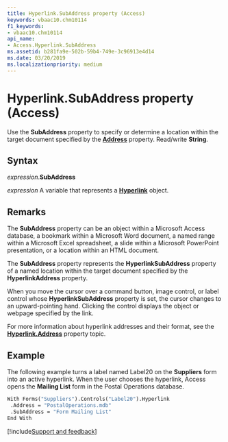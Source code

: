 ```yaml
---
title: Hyperlink.SubAddress property (Access)
keywords: vbaac10.chm10114
f1_keywords:
- vbaac10.chm10114
api_name:
- Access.Hyperlink.SubAddress
ms.assetid: b281fa9e-502b-59b4-749e-3c96913e4d14
ms.date: 03/20/2019
ms.localizationpriority: medium
---
```



# Hyperlink.SubAddress property (Access)

Use the **SubAddress** property to specify or determine a location within the target document specified by the **[Address](Access.Hyperlink.Address.md)** property. Read/write **String**. 


## Syntax

_expression_.**SubAddress**

_expression_ A variable that represents a **[Hyperlink](Access.Hyperlink.md)** object.


## Remarks

The **SubAddress** property can be an object within a Microsoft Access database, a bookmark within a Microsoft Word document, a named range within a Microsoft Excel spreadsheet, a slide within a Microsoft PowerPoint presentation, or a location within an HTML document.

The **SubAddress** property represents the **HyperlinkSubAddress** property of a named location within the target document specified by the **HyperlinkAddress** property.

When you move the cursor over a command button, image control, or label control whose **HyperlinkSubAddress** property is set, the cursor changes to an upward-pointing hand. Clicking the control displays the object or webpage specified by the link.

For more information about hyperlink addresses and their format, see the **[Hyperlink.Address](Access.Hyperlink.Address.md)** property topic.


## Example

The following example turns a label named Label20 on the **Suppliers** form into an active hyperlink. When the user chooses the hyperlink, Access opens the **Mailing List** form in the Postal Operations database.

```vb
With Forms("Suppliers").Controls("Label20").Hyperlink 
 .Address = "PostalOperations.mdb" 
 .SubAddress = "Form Mailing List" 
End With
```


[!include[Support and feedback](~/includes/feedback-boilerplate.md)]
